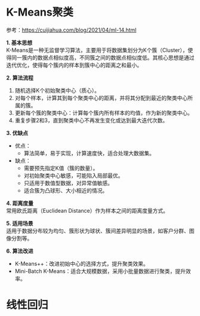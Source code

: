 # K-Means聚类
参考：https://cuijiahua.com/blog/2021/04/ml-14.html

**1. 基本思想**  
K-Means是一种无监督学习算法，主要用于将数据集划分为K个簇（Cluster），使得同一簇内的数据点相似度高，不同簇之间的数据点相似度低。其核心思想是通过迭代优化，使得每个簇内的样本到簇中心的距离之和最小。

**2. 算法流程**  
1. 随机选择K个初始聚类中心（质心）。
2. 对每个样本，计算其到每个聚类中心的距离，并将其分配到最近的聚类中心所属的簇。
3. 更新每个簇的聚类中心：计算每个簇内所有样本的均值，作为新的聚类中心。
4. 重复步骤2和3，直到聚类中心不再发生变化或达到最大迭代次数。

**3. 优缺点**  
- 优点：
  - 算法简单，易于实现，计算速度快，适合处理大数据集。
- 缺点：
  - 需要预先指定K值（簇的数量）。
  - 对初始聚类中心敏感，可能陷入局部最优。
  - 只适用于数值型数据，对异常值敏感。
  - 适合簇为凸球形、大小相近的情况。

**4. 距离度量**  
常用欧氏距离（Euclidean Distance）作为样本之间的距离度量方式。

**5. 适用场景**  
适用于数据分布较为均匀、簇形状为球状、簇间差异明显的场景，如客户分群、图像分割等。

**6. 算法改进**  
- K-Means++：改进初始中心的选择方式，提升聚类效果。
- Mini-Batch K-Means：适合大规模数据，采用小批量数据进行聚类，提升效率。

# 线性回归
